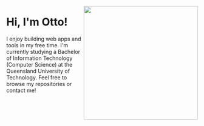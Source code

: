 [<img align="right" src=https://github.com/ottohellwig/ottohellwig/assets/105997582/ceee43b3-2497-4781-b04e-e6dbc4e4e5ba width=300>](a)
<h1>
Hi, I'm Otto! 
</h1>

<p>
I enjoy building web apps and tools in my free time. I'm currently studying a Bachelor of Information Technology (Computer Science) at the Queensland University of Technology. Feel free to browse my repositories or contact me!
</p>

